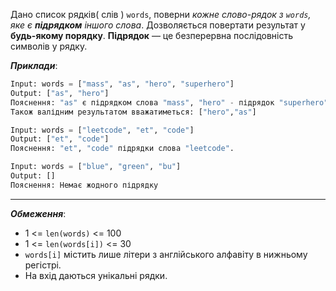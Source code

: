 Дано список рядків( слів ) `words`, поверни _кожне слово-рядок з `words`, яке є **підрядком** іншого слова_. Дозволяється повертати результат у  **будь-якому порядку**.
**Підрядок** — це безперервна послідовність символів у рядку.

**_Приклади_**:
```python
Input: words = ["mass", "as", "hero", "superhero"]
Output: ["as", "hero"]
Пояснення: "as" є підрядком слова "mass", "hero" - підрядок "superhero".
Також валідним результатом вважатиметься: ["hero","as"]

Input: words = ["leetcode", "et", "code"]
Output: ["et", "code"]
Пояснення: "et", "code" підрядки слова "leetcode".

Input: words = ["blue", "green", "bu"]
Output: []
Пояснення: Немає жодного підрядку
```
---
**_Обмеження_**:
- 1 <= `len(words)` <= 100
- 1 <= `len(words[i])` <= 30
- `words[i]` містить лише літери з англійського алфавіту в нижньому регістрі.
- На вхід даються унікальні рядки.